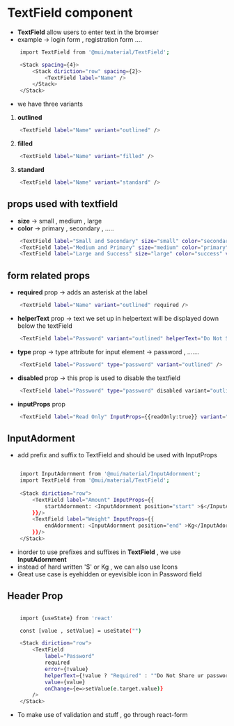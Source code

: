 # TextField component

- **TextField** allow users to enter text in the browser
- example -> login form , registration form ....

```bash
    import TextField from '@mui/material/TextField';

    <Stack spacing={4}>
        <Stack diriction="row" spacing={2}>
            <TextField label="Name" />
        </Stack>
    </Stack>
```

- we have three variants 
1. **outlined**
```bash
    <TextField label="Name" variant="outlined" />
```
2. **filled**
```bash
    <TextField label="Name" variant="filled" />
```
3. **standard**
```bash
    <TextField label="Name" variant="standard" />
```

## props used with textfield
- **size** -> small , medium , large
- **color** -> primary , secondary , .....

```bash
    <TextField label="Small and Secondary" size="small" color="secondary" variant="outlined" />
    <TextField label="Medium and Primary" size="medium" color="primary" variant="outlined" />
    <TextField label="Large and Success" size="large" color="success" variant="outlined" />
```

## form related props
- **required** prop -> adds an asterisk at the label

```bash
    <TextField label="Name" variant="outlined" required />
```

- **helperText** prop -> text we set up in helpertext will be displayed down below the textField

```bash
    <TextField label="Password" variant="outlined" helperText="Do Not Share Your Password With anyone" />
```

- **type** prop -> type attribute for input element -> password , .......

```bash
    <TextField label="Password" type="password" variant="outlined" />
```

- **disabled** prop -> this prop is used to disable the textfield

```bash
    <TextField label="Password" type="password" disabled variant="outlined" />
```

- **inputProps** prop 

```bash
    <TextField label="Read Only" InputProps={{readOnly:true}} variant="outlined" />
```

## InputAdorment

- add prefix and suffix to TextField and should be used with InputProps

```bash

    import InputAdornment from '@mui/material/InputAdornment';
    import TextField from '@mui/material/TextField';
    
    <Stack diriction="row">
        <TextField label="Amount" InputProps={{
            startAdornment: <InputAdornment position="start" >$</InputAdornment>
        }}/>
        <TextField label="Weight" InputProps={{
            endAdornment: <InputAdornment position="end" >Kg</InputAdornment>
        }}/>
    </Stack>

```

- inorder to use prefixes and suffixes in **TextField** , we use **InputAdornment**
- instead of hard written '$' or Kg , we can also use Icons
- Great use case is eyehidden or eyevisible icon in Password field

## Header Prop

```bash

    import {useState} from 'react'

    const [value , setValue] = useState("")

    <Stack diriction="row">
        <TextField 
            label="Password" 
            required 
            error={!value} 
            helperText={!value ? "Required" : ""Do Not Share ur password }
            value={value} 
            onChange={e=>setValue(e.target.value)} 
        />
    </Stack>

```

- To make use of validation and stuff , go through react-form